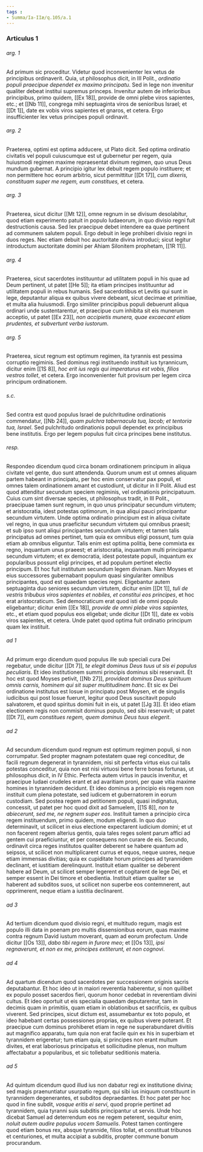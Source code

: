 ```yaml
---
tags : 
- Summa/Ia-IIæ/q.105/a.1
---
```


### Articulus 1

###### arg. 1
Ad primum sic proceditur. Videtur quod inconvenienter lex vetus de principibus ordinaverit. Quia, ut philosophus dicit, in III Polit., *ordinatio populi praecipue dependet ex maximo principatu*. Sed in lege non invenitur qualiter debeat institui supremus princeps. Invenitur autem de inferioribus principibus, primo quidem, [[Ex 18]], provide de omni plebe viros sapientes, etc.; et [[Nb 11]], congrega mihi septuaginta viros de senioribus Israel; et [[Dt 1]], date ex vobis viros sapientes et gnaros, et cetera. Ergo insufficienter lex vetus principes populi ordinavit.

###### arg. 2
Praeterea, optimi est optima adducere, ut Plato dicit. Sed optima ordinatio civitatis vel populi cuiuscumque est ut gubernetur per regem, quia huiusmodi regimen maxime repraesentat divinum regimen, quo unus Deus mundum gubernat. A principio igitur lex debuit regem populo instituere; et non permittere hoc eorum arbitrio, sicut permittitur [[Dt 17]], *cum dixeris, constituam super me regem, eum constitues,* et cetera.

###### arg. 3
Praeterea, sicut dicitur [[Mt 12]], omne regnum in se divisum desolabitur, quod etiam experimento patuit in populo Iudaeorum, in quo divisio regni fuit destructionis causa. Sed lex praecipue debet intendere ea quae pertinent ad communem salutem populi. Ergo debuit in lege prohiberi divisio regni in duos reges. Nec etiam debuit hoc auctoritate divina introduci; sicut legitur introductum auctoritate domini per Ahiam Silonitem prophetam, [[1R 11]].

###### arg. 4
Praeterea, sicut sacerdotes instituuntur ad utilitatem populi in his quae ad Deum pertinent, ut patet [[He 5]]; ita etiam principes instituuntur ad utilitatem populi in rebus humanis. Sed sacerdotibus et Levitis qui sunt in lege, deputantur aliqua ex quibus vivere debeant, sicut decimae et primitiae, et multa alia huiusmodi. Ergo similiter principibus populi debuerunt aliqua ordinari unde sustentarentur, et praecipue cum inhibita sit eis munerum acceptio, ut patet [[Ex 23]], *non accipietis munera, quae excaecant etiam prudentes, et subvertunt verba iustorum*.

###### arg. 5
Praeterea, sicut regnum est optimum regimen, ita tyrannis est pessima corruptio regiminis. Sed dominus regi instituendo instituit ius tyrannicum, dicitur enim [[1S 8]], *hoc erit ius regis qui imperaturus est vobis, filios vestros tollet*, et cetera. Ergo inconvenienter fuit provisum per legem circa principum ordinationem.

###### s.c.
Sed contra est quod populus Israel de pulchritudine ordinationis commendatur, [[Nb 24]], *quam pulchra tabernacula tua, Iacob; et tentoria tua, Israel*. Sed pulchritudo ordinationis populi dependet ex principibus bene institutis. Ergo per legem populus fuit circa principes bene institutus.

###### resp.
Respondeo dicendum quod circa bonam ordinationem principum in aliqua civitate vel gente, duo sunt attendenda. Quorum unum est ut omnes aliquam partem habeant in principatu, per hoc enim conservatur pax populi, et omnes talem ordinationem amant et custodiunt, ut dicitur in II Polit. Aliud est quod attenditur secundum speciem regiminis, vel ordinationis principatuum. Cuius cum sint diversae species, ut philosophus tradit, in III Polit., praecipuae tamen sunt regnum, in quo unus principatur secundum virtutem; et aristocratia, idest potestas optimorum, in qua aliqui pauci principantur secundum virtutem. Unde optima ordinatio principum est in aliqua civitate vel regno, in qua unus praeficitur secundum virtutem qui omnibus praesit; et sub ipso sunt aliqui principantes secundum virtutem; et tamen talis principatus ad omnes pertinet, tum quia ex omnibus eligi possunt, tum quia etiam ab omnibus eliguntur. Talis enim est optima politia, bene commixta ex regno, inquantum unus praeest; et aristocratia, inquantum multi principantur secundum virtutem; et ex democratia, idest potestate populi, inquantum ex popularibus possunt eligi principes, et ad populum pertinet electio principum. Et hoc fuit institutum secundum legem divinam. Nam Moyses et eius successores gubernabant populum quasi singulariter omnibus principantes, quod est quaedam species regni. Eligebantur autem septuaginta duo seniores secundum virtutem, dicitur enim [[Dt 1]], *tuli de vestris tribubus viros sapientes et nobiles, et constitui eos principes*, et hoc erat aristocraticum. Sed democraticum erat quod isti de omni populo eligebantur; dicitur enim [[Ex 18]], *provide de omni plebe viros sapientes,* etc., et etiam quod populus eos eligebat; unde dicitur [[Dt 1]], date ex vobis viros sapientes, et cetera. Unde patet quod optima fuit ordinatio principum quam lex instituit.

###### ad 1
Ad primum ergo dicendum quod populus ille sub speciali cura Dei regebatur, unde dicitur [[Dt 7]], *te elegit dominus Deus tuus ut sis ei populus peculiaris*. Et ideo institutionem summi principis dominus sibi reservavit. Et hoc est quod Moyses petivit, [[Nb 27]], *provideat dominus Deus spirituum omnis carnis, hominem qui sit super multitudinem hanc*. Et sic ex Dei ordinatione institutus est Iosue in principatu post Moysen, et de singulis iudicibus qui post Iosue fuerunt, legitur quod Deus suscitavit populo salvatorem, et quod spiritus domini fuit in eis, ut patet [[Jg 3]]. Et ideo etiam electionem regis non commisit dominus populo, sed sibi reservavit; ut patet [[Dt 7]], *eum constitues regem, quem dominus Deus tuus elegerit*.

###### ad 2
Ad secundum dicendum quod regnum est optimum regimen populi, si non corrumpatur. Sed propter magnam potestatem quae regi conceditur, de facili regnum degenerat in tyrannidem, nisi sit perfecta virtus eius cui talis potestas conceditur, quia non est nisi virtuosi bene ferre bonas fortunas, ut philosophus dicit, in IV Ethic. Perfecta autem virtus in paucis invenitur, et praecipue Iudaei crudeles erant et ad avaritiam proni, per quae vitia maxime homines in tyrannidem decidunt. Et ideo dominus a principio eis regem non instituit cum plena potestate, sed iudicem et gubernatorem in eorum custodiam. Sed postea regem ad petitionem populi, quasi indignatus, concessit, ut patet per hoc quod dixit ad Samuelem, [[1S 8]], *non te abiecerunt, sed me, ne regnem super eos*. Instituit tamen a principio circa regem instituendum, primo quidem, modum eligendi. In quo duo determinavit, ut scilicet in eius electione expectarent iudicium domini; et ut non facerent regem alterius gentis, quia tales reges solent parum affici ad gentem cui praeficiuntur, et per consequens non curare de eis. Secundo, ordinavit circa reges institutos qualiter deberent se habere quantum ad seipsos, ut scilicet non multiplicarent currus et equos, neque uxores, neque etiam immensas divitias; quia ex cupiditate horum principes ad tyrannidem declinant, et iustitiam derelinquunt. Instituit etiam qualiter se deberent habere ad Deum, ut scilicet semper legerent et cogitarent de lege Dei, et semper essent in Dei timore et obedientia. Instituit etiam qualiter se haberent ad subditos suos, ut scilicet non superbe eos contemnerent, aut opprimerent, neque etiam a iustitia declinarent.

###### ad 3
Ad tertium dicendum quod divisio regni, et multitudo regum, magis est populo illi data in poenam pro multis dissensionibus eorum, quas maxime contra regnum David iustum moverant, quam ad eorum profectum. Unde dicitur [[Os 13]], *dabo tibi regem in furore meo*; et [[Os 13]], *ipsi regnaverunt, et non ex me, principes extiterunt, et non cognovi*.

###### ad 4
Ad quartum dicendum quod sacerdotes per successionem originis sacris deputabantur. Et hoc ideo ut in maiori reverentia haberentur, si non quilibet ex populo posset sacerdos fieri, quorum honor cedebat in reverentiam divini cultus. Et ideo oportuit ut eis specialia quaedam deputarentur, tam in decimis quam in primitiis, quam etiam in oblationibus et sacrificiis, ex quibus viverent. Sed principes, sicut dictum est, assumebantur ex toto populo, et ideo habebant certas possessiones proprias, ex quibus vivere poterant. Et praecipue cum dominus prohiberet etiam in rege ne superabundaret divitiis aut magnifico apparatu, tum quia non erat facile quin ex his in superbiam et tyrannidem erigeretur; tum etiam quia, si principes non erant multum divites, et erat laboriosus principatus et sollicitudine plenus, non multum affectabatur a popularibus, et sic tollebatur seditionis materia.

###### ad 5
Ad quintum dicendum quod illud ius non dabatur regi ex institutione divina; sed magis praenuntiatur usurpatio regum, qui sibi ius iniquum constituunt in tyrannidem degenerantes, et subditos depraedantes. Et hoc patet per hoc quod in fine subdit, *vosque eritis ei servi*, quod proprie pertinet ad tyrannidem, quia tyranni suis subditis principantur ut servis. Unde hoc dicebat Samuel ad deterrendum eos ne regem peterent, sequitur enim, *noluit autem audire populus vocem Samuelis*. Potest tamen contingere quod etiam bonus rex, absque tyrannide, filios tollat, et constituat tribunos et centuriones, et multa accipiat a subditis, propter commune bonum procurandum.

